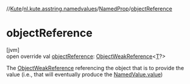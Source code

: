 //[Kute](../../../index.md)/[nl.kute.asstring.namedvalues](../index.md)/[NamedProp](index.md)/[objectReference](object-reference.md)

# objectReference

[jvm]\
open override val [objectReference](object-reference.md): [ObjectWeakReference](../../nl.kute.asstring.weakreference/-object-weak-reference/index.md)&lt;[T](index.md)?&gt;

The [ObjectWeakReference](../../nl.kute.asstring.weakreference/-object-weak-reference/index.md) referencing the object that is to provide the value (i.e., that will eventually produce the [NamedValue.value](../-named-value/value.md))
